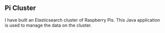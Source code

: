 ## Pi Cluster

I have built an Elasticsearch cluster of Raspberry Pis. This Java application is used to manage the data on the cluster.
